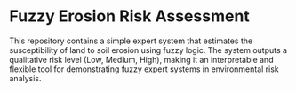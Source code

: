 # Fuzzy Erosion Risk Assessment 
This repository contains a simple expert system that estimates the susceptibility of land to soil erosion using fuzzy logic. The system outputs a qualitative risk level (Low, Medium, High), making it an interpretable and flexible tool for demonstrating fuzzy expert systems in environmental risk analysis.
